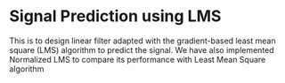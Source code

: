 # Signal Prediction using LMS

This is to design linear filter adapted with the gradient-based least mean square (LMS) algorithm to predict the signal.
We have also implemented Normalized LMS to compare its performance with Least Mean Square algorithm
